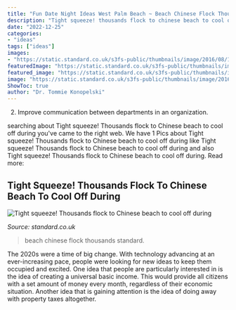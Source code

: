 ```yaml
---
title: "Fun Date Night Ideas West Palm Beach ~ Beach Chinese Flock Thousands Standard"
description: "Tight squeeze! thousands flock to chinese beach to cool off during"
date: "2022-12-25"
categories:
- "ideas"
tags: ["ideas"]
images:
- "https://static.standard.co.uk/s3fs-public/thumbnails/image/2016/08/15/12/chinabeach1-0.jpg"
featuredImage: "https://static.standard.co.uk/s3fs-public/thumbnails/image/2016/08/15/12/chinabeach1-0.jpg"
featured_image: "https://static.standard.co.uk/s3fs-public/thumbnails/image/2016/08/15/12/chinabeach1-0.jpg"
image: "https://static.standard.co.uk/s3fs-public/thumbnails/image/2016/08/15/12/chinabeach1-0.jpg"
ShowToc: true
author: "Dr. Tommie Konopelski"
---
```



2. Improve communication between departments in an organization.

	

		
searching about Tight squeeze! Thousands flock to Chinese beach to cool off during you've came to the right web. We have 1 Pics about Tight squeeze! Thousands flock to Chinese beach to cool off during like Tight squeeze! Thousands flock to Chinese beach to cool off during and also Tight squeeze! Thousands flock to Chinese beach to cool off during. Read more:
		
    
## Tight Squeeze! Thousands Flock To Chinese Beach To Cool Off During

<img loading=lazy src="https://static.standard.co.uk/s3fs-public/thumbnails/image/2016/08/15/12/chinabeach1-0.jpg" onerror="this.onerror=null;this.src='https://tse1.mm.bing.net/th?id=OIP._d0ASni3Lo83wK1bWsGoXAHaE7&amp;pid=15.1';" alt="Tight squeeze! Thousands flock to Chinese beach to cool off during">

_Source: standard.co.uk_

>beach chinese flock thousands standard. 

	

The 2020s were a time of big change. With technology advancing at an ever-increasing pace, people were looking for new ideas to keep them occupied and excited. One idea that people are particularly interested in is the idea of creating a universal basic income. This would provide all citizens with a set amount of money every month, regardless of their economic situation. Another idea that is gaining attention is the idea of doing away with property taxes altogether.

